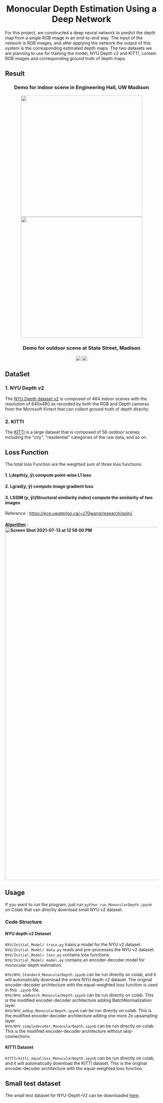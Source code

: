 <h1 align="center">Monocular Depth Estimation Using a Deep Network</h1>

<p>For this project, we constructed a deep neural network to predict the depth map from a single RGB image in an end-to-end way. The input of the network is RGB images, and after applying the network the output of this system is the corresponding estimated depth maps. The two datasets we are planning to use for training the model, NYU Depth v2 and KITTI, contain RGB images and corresponding ground truth of depth maps. </p>

## Result
<h3 align="center"> Demo for indoor scene in Engineering Hall, UW Madison</h3>
<p align="center">
<img src="https://user-images.githubusercontent.com/73271404/128800359-ddf6a52e-6075-4bae-9edb-e2d47b60dd74.gif" width="400"/><img src="https://user-images.githubusercontent.com/73271404/128800367-8877c642-a4e7-4abf-92ca-cf40a32c5fd5.gif" width="400"/>
 </p>
 
 <h3 align="center"> Demo for outdoor scene at State Street, Madison</h3>
<p align="center">
<img src="https://user-images.githubusercontent.com/73271404/128801153-f608a47d-9adf-4cd3-939c-5baa7ed98c2e.gif"/>
 <img src="https://user-images.githubusercontent.com/73271404/128801156-e4efe4ca-a0e0-4a48-a8ee-4aa7f08a972f.gif"/>
 </p>


## DataSet
### 1. NYU Depth v2
The [NYU Depth dataset v2](https://cs.nyu.edu/~silberman/datasets/nyu_depth_v2.html) is composed of 464 indoor scenes with the resolution of 640x480 as recorded by both the RGB and Depth cameras 
from the Microsoft Kinect that can collect ground truth of depth directly. 


### 2. KITTI
The [KITTI](http://www.cvlibs.net/datasets/kitti/) is a large dataset that is composed of 56 outdoor scenes including the "city", "residential" categories of the raw data, and so on. 

## Loss Function
 The total loss Function are the weighted sum of three loss functions:
 #### 1. Ldepth(y, ŷ) compute point-wise L1 loss
 #### 2. Lgrad(y, ŷ) compute image gradient loss
 #### 3. LSSIM (y, ŷ)(Structural similarity index) compute the similarity of two images
  Reference : https://ece.uwaterloo.ca/~z70wang/research/ssim/ 
  
  #### [Algorithm](https://en.wikipedia.org/wiki/Structural_similarity#Algorithm) : <img width="1165" alt="Screen Shot 2021-07-13 at 12 58 00 PM" src="https://user-images.githubusercontent.com/73271404/125504126-4bcbc3ae-b7d3-40e1-b987-989124c17683.png">


## Usage
If you want to run the program, just run `python run_MonocularDepth.ipynb` on Colab that can directly download small NYU v2 dataset. 

### Code Structure ###
#### NYU depth v2 Dataset ####
`NYU/Initial_Model/ train.py` trains a model for the NYU v2 dataset.  
`NYU/Initial_Model/ data.py` reads and pre-processes the NYU v2 dataset.  
`NYU/Initial_Model/ loss.py` contains loss functions.  
`NYU/Initial_Model/ model.py` contains an encoder-decoder model for monocular depth estimation.  

`NYU/NYU_Standard_MonocularDepth.ipynb` can be run directly on colab, and it will automatically download the entire NYU depth v2 dataset. The original encoder-decoder architecture with the equal-weighted loss function is used in this `.ipynb` file.  
`NYU/NYU_addbatch_MonocularDepth.ipynb` can be run directly on colab. This is the modified encoder-decoder architecture adding BatchNormalization layer.  
`NYU/NYU_addup_MonocularDepth.ipynb` can be run directly on colab. This is the modified encoder-decoder architecture adding one more 2x upsampling layer.  
`NYU/NYU_simpledecoder_MonocularDepth.ipynb` can be run directly on colab. This is the modified encoder-decoder architecture without skip-connections.  

#### KITTI Dataset ####
`KITTI/kitti_equalloss_MonocularDepth.ipynb` can be run directly on colab, and it will automatically download the KITTI dataset. This is the original encoder-decoder architecture with the equal-weighted loss function.  


## Small test dataset
The small test dataset for NYU-Depth-V2 can be downloaded [here](https://drive.google.com/file/d/1HFAsEQCDUx0UC63Yv5uKE2Z5Z9cKDMV0/view?usp=sharing).
